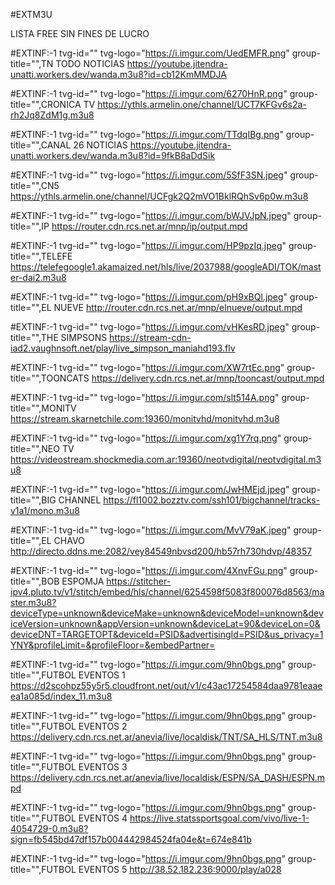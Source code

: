 #EXTM3U



LISTA FREE SIN FINES DE LUCRO

#EXTINF:-1 tvg-id="" tvg-logo="https://i.imgur.com/UedEMFR.png" group-title="",TN TODO NOTICIAS
https://youtube.jitendra-unatti.workers.dev/wanda.m3u8?id=cb12KmMMDJA

#EXTINF:-1 tvg-id="" tvg-logo="https://i.imgur.com/6270HnR.png" group-title="",CRONICA TV
https://ythls.armelin.one/channel/UCT7KFGv6s2a-rh2Jq8ZdM1g.m3u8

#EXTINF:-1 tvg-id="" tvg-logo="https://i.imgur.com/TTdqIBg.png" group-title="",CANAL 26 NOTICIAS
https://youtube.jitendra-unatti.workers.dev/wanda.m3u8?id=9fkB8aDdSik

#EXTINF:-1 tvg-id="" tvg-logo="https://i.imgur.com/5SfF3SN.jpeg" group-title="",CN5
https://ythls.armelin.one/channel/UCFgk2Q2mVO1BklRQhSv6p0w.m3u8

#EXTINF:-1 tvg-id="" tvg-logo="https://i.imgur.com/bWJVJpN.jpeg" group-title="",IP
https://router.cdn.rcs.net.ar/mnp/ip/output.mpd

#EXTINF:-1 tvg-id="" tvg-logo="https://i.imgur.com/HP9pzIq.jpeg" group-title="",TELEFE
https://telefegoogle1.akamaized.net/hls/live/2037988/googleADI/TOK/master-dai2.m3u8

#EXTINF:-1 tvg-id="" tvg-logo="https://i.imgur.com/pH9xBQl.jpeg" group-title="",EL NUEVE
http://router.cdn.rcs.net.ar/mnp/elnueve/output.mpd

#EXTINF:-1 tvg-id="" tvg-logo="https://i.imgur.com/vHKesRD.jpeg" group-title="",THE SIMPSONS
https://stream-cdn-iad2.vaughnsoft.net/play/live_simpson_maniahd193.flv

#EXTINF:-1 tvg-id="" tvg-logo="https://i.imgur.com/XW7rtEc.png" group-title="",TOONCATS
https://delivery.cdn.rcs.net.ar/mnp/tooncast/output.mpd

#EXTINF:-1 tvg-id="" tvg-logo="https://i.imgur.com/slt514A.png" group-title="",MONITV
https://stream.skarnetchile.com:19360/monitvhd/monitvhd.m3u8

#EXTINF:-1 tvg-id="" tvg-logo="https://i.imgur.com/xg1Y7rq.png" group-title="",NEO TV
https://videostream.shockmedia.com.ar:19360/neotvdigital/neotvdigital.m3u8

#EXTINF:-1 tvg-id="" tvg-logo="https://i.imgur.com/JwHMEjd.jpeg" group-title="",BIG CHANNEL
https://fl1002.bozztv.com/ssh101/bigchannel/tracks-v1a1/mono.m3u8

#EXTINF:-1 tvg-id="" tvg-logo="https://i.imgur.com/MvV79aK.jpeg" group-title="",EL CHAVO
http://directo.ddns.me:2082/vey84549nbvsd200/hb57rh730hdvp/48357

#EXTINF:-1 tvg-id="" tvg-logo="https://i.imgur.com/4XnvFGu.png" group-title="",BOB ESPOMJA
https://stitcher-ipv4.pluto.tv/v1/stitch/embed/hls/channel/6254598f5083f800076d8563/master.m3u8?deviceType=unknown&deviceMake=unknown&deviceModel=unknown&deviceVersion=unknown&appVersion=unknown&deviceLat=90&deviceLon=0&deviceDNT=TARGETOPT&deviceId=PSID&advertisingId=PSID&us_privacy=1YNY&profileLimit=&profileFloor=&embedPartner=

#EXTINF:-1 tvg-id="" tvg-logo="https://i.imgur.com/9hn0bgs.png" group-title="",FUTBOL EVENTOS 1
https://d2scohpz55y5r5.cloudfront.net/out/v1/c43ac17254584daa9781eaaeea1a085d/index_11.m3u8


#EXTINF:-1 tvg-id="" tvg-logo="https://i.imgur.com/9hn0bgs.png" group-title="",FUTBOL EVENTOS 2
https://delivery.cdn.rcs.net.ar/anevia/live/localdisk/TNT/SA_HLS/TNT.m3u8


#EXTINF:-1 tvg-id="" tvg-logo="https://i.imgur.com/9hn0bgs.png" group-title="",FUTBOL EVENTOS 3
https://delivery.cdn.rcs.net.ar/anevia/live/localdisk/ESPN/SA_DASH/ESPN.mpd


#EXTINF:-1 tvg-id="" tvg-logo="https://i.imgur.com/9hn0bgs.png" group-title="",FUTBOL EVENTOS 4
https://live.statssportsgoal.com/vivo/live-1-4054729-0.m3u8?sign=fb545bd47df157b004442984524fa04e&t=674e841b



#EXTINF:-1 tvg-id="" tvg-logo="https://i.imgur.com/9hn0bgs.png" group-title="",FUTBOL EVENTOS 5
http://38.52.182.236:9000/play/a028





